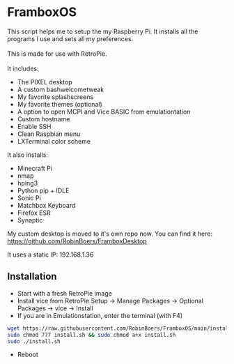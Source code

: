# FramboxOS

This script helps me to setup the my Raspberry Pi. It installs all the programs I use and sets all my preferences.<br><br>This is made for use with RetroPie.<br><br>
It includes:

- The PIXEL desktop
- A custom bashwelcometweak
- My favorite splashscreens
- My favorite themes (optional)
- A option to open MCPI and Vice BASIC from emulationtation
- Custom hostname
- Enable SSH
- Clean Raspbian menu
- LXTerminal color scheme

It also installs:

- Minecraft Pi
- nmap
- hping3
- Python pip + IDLE
- Sonic Pi
- Matchbox Keyboard
- Firefox ESR
- Synaptic

My custom desktop is moved to it's own repo now. You can find it here: <br><https://github.com/RobinBoers/FramboxDesktop>

It uses a static IP: 192.168.1.36

## Installation

- Start with a fresh RetroPie image
- Install vice from RetroPie Setup -> Manage Packages -> Optional Packages -> vice -> Install
- If you are in Emulationstation, enter the terminal (with F4)

```bash
wget https://raw.githubusercontent.com/RobinBoers/FramboxOS/main/install.sh
sudo chmod 777 install.sh && sudo chmod a+x install.sh
sudo ./install.sh
```

- Reboot
